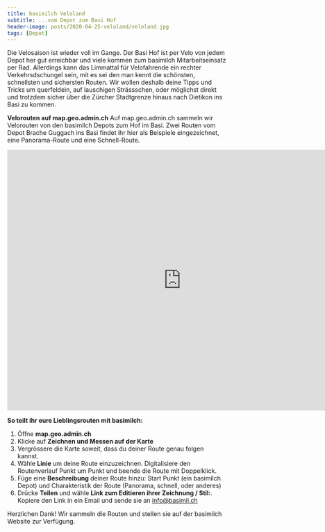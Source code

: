 ```yaml
---
title: basimilch Veloland
subtitle: ...vom Depot zum Basi Hof
header-image: posts/2020-04-25-veloland/veloland.jpg
tags: [Depot]
---
```


Die Velosaison ist wieder voll im Gange. Der Basi Hof ist per Velo von jedem Depot her gut erreichbar und viele kommen zum basimilch 
Mitarbeitseinsatz per Rad. Allerdings kann das Limmattal für Velofahrende ein rechter Verkehrsdschungel sein, mit 
es sei den man kennt die schönsten, schnellsten und sichersten Routen. Wir wollen deshalb deine Tipps und Tricks um querfeldein, auf lauschigen Strässschen, 
oder möglichst direkt und trotzdem sicher über die Zürcher Stadtgrenze hinaus nach Dietikon ins Basi zu kommen.  


**Velorouten auf map.geo.admin.ch**
Auf map.geo.admin.ch sammeln wir Velorouten von den basimilch Depots zum Hof im Basi. 
Zwei Routen vom Depot Brache Guggach ins Basi findet ihr hier als Beispiele eingezeichnet, eine Panorama-Route und eine Schnell-Route.

<iframe src='https://map.geo.admin.ch/embed.html?lang=de&topic=ech&bgLayer=ch.swisstopo.swissimage&layers=ch.swisstopo.zeitreihen,ch.bfs.gebaeude_wohnungs_register,ch.bav.haltestellen-oev,ch.swisstopo.swisstlm3d-wanderwege,ch.astra.veloland,
KML%7C%7Chttps:%2F%2Fpublic.geo.admin.ch%2FqoObzae6T0CROovKtWPPMQ,KML%7C%7Chttps:%2F%2Fprojects.geoidee.ch%2Fbasi%2Fgugach_direkt.kml,
KML%7C%7Chttps:%2F%2Fprojects.geoidee.ch%2Fbasi%2Fgugach_schoen.kml&layers_visibility=false,
false,false,false,true,true,true,true&layers_timestamp=18641231,,,,,,,&layers_opacity=1,1,1,0.8,0.55,1,1,1&E=2674958.00&N=1250955.00&zoom=5' width='800' height='600' frameborder='0' style='border:0'></iframe>


**So teilt ihr eure Lieblingsrouten mit basimilch:**

1) Öffne **map.geo.admin.ch**
2) Klicke auf **Zeichnen und Messen auf der Karte**
3) Vergrössere die Karte soweit, dass du deiner Route genau folgen kannst.
4) Wähle **Linie** um deine Route einzuzeichnen. Digitalisiere den Routenverlauf Punkt um Punkt und beende die Route mit Doppelklick.
5) Füge eine **Beschreibung** deiner Route hinzu: Start Punkt (ein basimilch Depot) und Charakteristik der Route (Panorama, schnell, oder anderes)
6) Drücke **Teilen** und wähle **Link zum Editieren ihrer Zeichnung / Stil:**. Kopiere den Link in ein Email und sende sie an info@basimil.ch

Herzlichen Dank! Wir sammeln die Routen und stellen sie auf der basimilch Website zur Verfügung.
